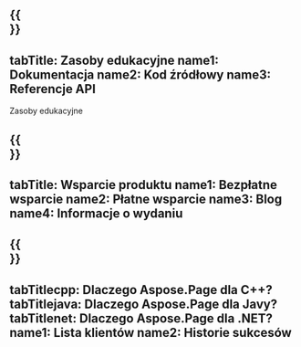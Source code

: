 ﻿---
translation: true
deploy: false
---

{{<section learningresources>}}
---
tabTitle: Zasoby edukacyjne
name1: Dokumentacja
name2: Kod źródłowy
name3: Referencje API
---

Zasoby edukacyjne

{{<section support>}}
---
tabTitle: Wsparcie produktu
name1: Bezpłatne wsparcie
name2: Płatne wsparcie
name3: Blog
name4: Informacje o wydaniu
---

{{<section why>}}
---
tabTitlecpp: Dlaczego Aspose.Page dla C++?
tabTitlejava: Dlaczego Aspose.Page dla Javy?
tabTitlenet: Dlaczego Aspose.Page dla .NET?
name1: Lista klientów
name2: Historie sukcesów
---